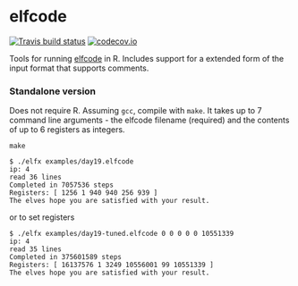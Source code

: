 # elfcode

[![Travis build status](https://travis-ci.org/richfitz/elfcode.svg?branch=master)](https://travis-ci.org/richfitz/elfcode)
[![codecov.io](https://codecov.io/github/richfitz/elfcode/coverage.svg?branch=master)](https://codecov.io/github/richfitz/elfcode?branch=master)


Tools for running [elfcode](https://adventofcode.com/2018/day/19) in R.  Includes support for a extended form of the input format that supports comments.

### Standalone version

Does not require R.  Assuming `gcc`, compile with `make`.  It takes up to 7 command line arguments - the elfcode filename (required) and the contents of up to 6 registers as integers.

```
make
```

```
$ ./elfx examples/day19.elfcode
ip: 4
read 36 lines
Completed in 7057536 steps
Registers: [ 1256 1 940 940 256 939 ]
The elves hope you are satisfied with your result.
```

or to set registers

```
$ ./elfx examples/day19-tuned.elfcode 0 0 0 0 0 10551339
ip: 4
read 35 lines
Completed in 375601589 steps
Registers: [ 16137576 1 3249 10556001 99 10551339 ]
The elves hope you are satisfied with your result.
```
